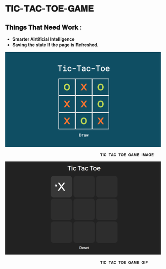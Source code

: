 # 𝐓𝐈𝐂-𝐓𝐀𝐂-𝐓𝐎𝐄-𝐆𝐀𝐌𝐄

## 𝐓𝐡𝐢𝐧𝐠𝐬 𝐓𝐡𝐚𝐭 𝐍𝐞𝐞𝐝 𝐖𝐨𝐫𝐤 :

- 𝐒𝐦𝐚𝐫𝐭𝐞𝐫 𝐀𝐢𝐫𝐭𝐢𝐟𝐢𝐜𝐢𝐚𝐥 𝐈𝐧𝐭𝐞𝐥𝐥𝐢𝐠𝐞𝐧𝐜𝐞
- 𝐒𝐚𝐯𝐢𝐧𝐠 𝐭𝐡𝐞 𝐬𝐭𝐚𝐭𝐞 𝐈𝐟 𝐭𝐡𝐞 𝐩𝐚𝐠𝐞 𝐢𝐬 𝐑𝐞𝐟𝐫𝐞𝐬𝐡𝐞𝐝.

![Tic Tac Toe Screenshot](https://github.com/AJINKYACHAVAN5/TIC-TAC-TOE-GAME/blob/main/Assets/Screenshot.png)

                                               𝐓𝐈𝐂 𝐓𝐀𝐂 𝐓𝐎𝐄 𝐆𝐀𝐌𝐄 𝐈𝐌𝐀𝐆𝐄

![Tic Tac Toe Gif](https://github.com/AJINKYACHAVAN5/TIC-TAC-TOE-GAME/blob/main/Assets/Tic%20Tac%20Toe.gif)

                                               𝐓𝐈𝐂 𝐓𝐀𝐂 𝐓𝐎𝐄 𝐆𝐀𝐌𝐄 𝐆𝐈𝐅
